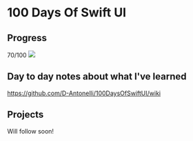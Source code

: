 # 100 Days Of Swift UI

## Progress
70/100
![](https://geps.dev/progress/70)

## Day to day notes about what I've learned
https://github.com/D-Antonelli/100DaysOfSwiftUI/wiki

## Projects
Will follow soon!
